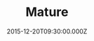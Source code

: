 ---
title: "Mature"
image: "https://i.imgur.com/MuLYIpM.jpg"
date: "2015-12-20T09:30:00.000Z"
video:
  type: "vimeo"
  id: 149651965
speaker:
  name: "Bart Wilkins"
  permalink: "bart-wilkins"
series: "behind-the-christmas-card"
---